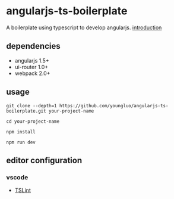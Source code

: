 # angularjs-ts-boilerplate

A boilerplate using typescript to develop angularjs. [introduction](https://github.com/youngluo/angularjs-ts-boilerplate/blob/master/introduction.md)

## dependencies

- angularjs 1.5+
- ui-router 1.0+
- webpack 2.0+

## usage

	git clone --depth=1 https://github.com/youngluo/angularjs-ts-boilerplate.git your-project-name

	cd your-project-name

	npm install

	npm run dev

## editor configuration

### vscode

- [TSLint](https://github.com/palantir/tslint)
